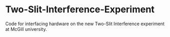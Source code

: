 # Two-Slit-Interference-Experiment
Code for interfacing hardware on the new Two-Slit Interference experiment at McGill university.
